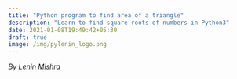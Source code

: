 ```yaml
---
title: "Python program to find area of a triangle"
description: "Learn to find square roots of numbers in Python3"
date: 2021-01-08T19:49:42+05:30
draft: true
image: /img/pylenin_logo.png
---
```

<div class="sharethis-inline-follow-buttons"></div>

*By [Lenin Mishra](https://www.pylenin.com/authors/#lenin-mishra)*


